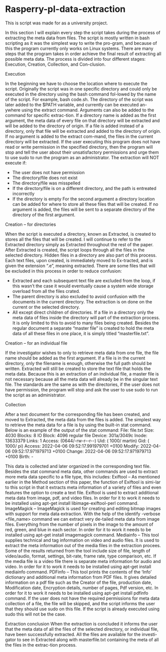 # Rasperry-pI-data-extraction
This is script was made for as a university project.  

In this section I will explain every step the script takes during the process of extracting the meta data from files. The script is mostly written in bash scripting as it was the simplest way to write the pro-gram, and because of this the program currently only works on Linux systems.
There are many steps that the program takes in order achieve the final result of extracting all possible meta data. The process is divided into four different stages: Execution, Creation, Collection, and Con-clusion.

Execution

In the beginning we have to choose the location where to execute the script. Originally the script was in one specific directory and could only be executed in the directory using the bash command fol-lowed by the name of the script. For example, bash code.sh.
The directory of the script was later added to the $PATH variable, and currently can be executed an-ywhere using the extract command. Arguments can also be added to the command for specific extrac-tion. 
If a directory name is added as the first argument, the meta data of every file on that directory will be extracted and will be added to the directory of origin. If a file is added instead of a directory, only that file will be extracted and added to the directory of origin. If no argument is added to the extract com-mand, the files in the current directory will be extracted.
If the user executing this program does not have read or write permission in the specified directory, then the program will stop and tell the user about their unsatisfactory permissions and urge them to use sudo to run the program as an administrator.
The extraction will NOT execute if:
-	The user does not have permission
-	The directory/file does not exist
-	The directory/file was misspelled 
-	If the directory/file is on a different directory, and the path is entreated incorrectly
-	If the directory is empty
For the second argument a directory location can be added for where to store all these files that will be created. If no argument is added, the files will be sent to a separate directory of the directory of the first argument.


Creation – for directories

When the script is executed a directory, known as Extracted, is created to stores all the files that will be created. I will continue to refer to the Extracted directory simply as Extracted throughout the rest of the paper. 
After Extracted is created, the script loops through all the files in the selected directory. Hidden files in a directory are also part of this process. Each text files, upon created, is immediately moved to Ex-tracted, and is given the extension “.e”, meaning extracted. There are some files that will be excluded in this process in order to reduce confusion:
-	Extracted and each subsequent text file are excluded from the loop, if this wasn’t the case it would eventually cause a system wide storage overload from all the files crated.
-	The parent directory is also excluded to avoid confusion with the documents in the current directory. The extraction is on done on the current or the selected directory.
-	All except direct children of directories. If a file in a directory only the meta data of files inside the directory will part of the extraction process. It is only limited to this to avoid to many files being created. 
Besides the regular document a separate “master file” is created to hold the meta data of all these files in one place, it is simply titled “masterfile.txt”. 

Creation – for an individual file

If the investigator wishes to only to retrieve meta data from one file, the file name should be added as the first argument. If a file is in the current directory, only the filename is enough, otherwise the full path should be written. Extracted will still be created to store the text file that holds the meta data. Because this is an extraction of an individual file, a master file is not necessary because all the meta data will already be in the singular text file. The standards are the same as with the directories, if the user does not have permission, the program will stop and ask the user to use sudo to run the script as an administrator.


Collection

After a text document for the corresponding file has been created, and moved to Extracted, the meta data from the files is added. The simplest way to retrieve the meta data for a file is by using the built-in stat command. Below is an example of the output of the stat command:
  File: file.txt
  Size: 4030      	Blocks: 8          IO Block: 4096   regular file
Device: 301a/3049c	Inode: 13633379    Links: 1
Access: (0644/-rw-r--r--) Uid: ( 1000/   martin)   Gid: ( 1000/   pi)
Access: 2022-04-06 09:52:17.991979701 +0100
Modify: 2022-04-06 09:52:17.971979713 +0100
Change: 2022-04-06 09:52:17.971979713 +0100
 Birth: -

This data is collected and later organized in the corresponding text file. Besides the stat command meta data, other commands are used to extract more meta data specific to a file type, this includes:
Exiftool – As mentioned earlier in the Method section of this paper, the function of Exiftool is simi-lar to this script in that it extracts meta information of a variety of files and even features the option to create a text file. Exiftool is used to extract additional meta data from image, pdf, and video files. In order for it to work it needs to be installed using apt-get install libimage-exiftool-perl command.
ImageMagick – ImageMagick is used for creating and editing bitmap images with support for meta data extraction. With the help of the identify -verbose <file_name> command we can extract very de-tailed meta data from image files. Everything from the number of pixels in the image to the amount of red, green, and blue in each sector. In order for it to work it needs to be installed using apt-get install imagemagick command.
Mediainfo – This tool supplies technical and tag information on video and audio files. It is used to extract the meta information out of the media files in the extraction procees. Some of the results returned from the tool include size of file, length of video/audio, format, settings, bit-rate, frame rate, type comparison, etc. If the media file is a video file there is separate meta information for audio and video. In order for it to work it needs to be installed using apt-get install mediainfo command.
PDFinfo – This tool prints the contents of the ‘Info’ dictionary and additional meta information from PDF files. It gives detailed information on a pdf file such as the Creator of the file, production date, Modification date, Encryption details, number of pages, Pdf version, etc. In order for it to work it needs to be installed using apt-get install pdfinfo command.
If the user does not have the required permissions for meta data collection of a file, the file will be skipped, and the script informs the user that they should use sudo on this file. If the script is already executed using sudo this will not be the case.


Extraction conclusion
When the extraction is concluded it informs the user that the meta data of all the files of the selected directory, or individual file, have been successfully extracted. All the files are available for the investi-gator to see in Extracted along with masterfile.txt containing the meta of all the files in the extrac-tion process.
